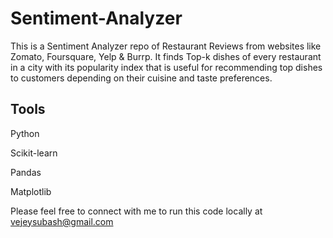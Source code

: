 # Sentiment-Analyzer
This is a Sentiment Analyzer repo of Restaurant Reviews from websites like Zomato, Foursquare, Yelp &amp; Burrp. It finds Top-k dishes of every restaurant in a city with its popularity index that is useful for recommending top dishes to customers depending on their cuisine and taste preferences.

## Tools

Python

Scikit-learn

Pandas

Matplotlib



Please feel free to connect with me to run this code locally at vejeysubash@gmail.com
